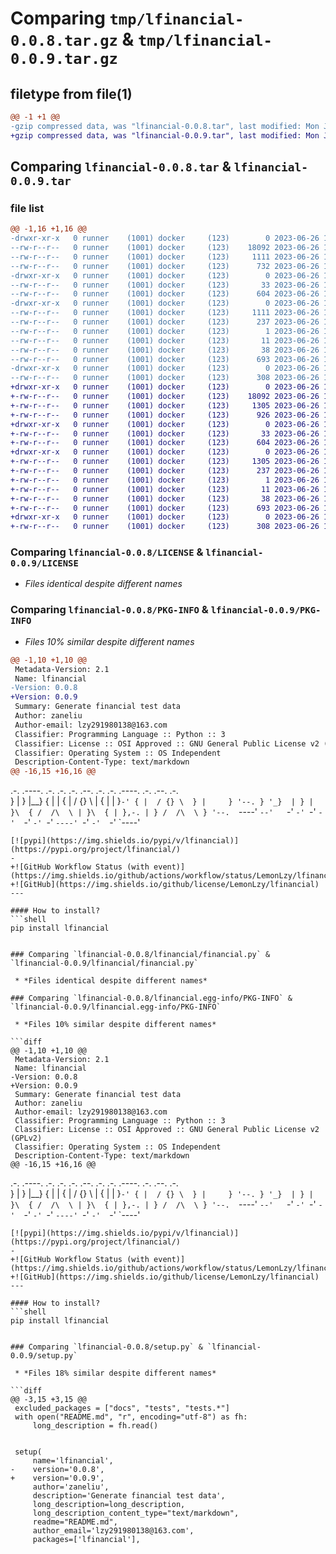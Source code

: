 # Comparing `tmp/lfinancial-0.0.8.tar.gz` & `tmp/lfinancial-0.0.9.tar.gz`

## filetype from file(1)

```diff
@@ -1 +1 @@
-gzip compressed data, was "lfinancial-0.0.8.tar", last modified: Mon Jun 26 15:52:14 2023, max compression
+gzip compressed data, was "lfinancial-0.0.9.tar", last modified: Mon Jun 26 16:11:56 2023, max compression
```

## Comparing `lfinancial-0.0.8.tar` & `lfinancial-0.0.9.tar`

### file list

```diff
@@ -1,16 +1,16 @@
-drwxr-xr-x   0 runner    (1001) docker     (123)        0 2023-06-26 15:52:14.333714 lfinancial-0.0.8/
--rw-r--r--   0 runner    (1001) docker     (123)    18092 2023-06-26 15:52:02.000000 lfinancial-0.0.8/LICENSE
--rw-r--r--   0 runner    (1001) docker     (123)     1111 2023-06-26 15:52:14.333714 lfinancial-0.0.8/PKG-INFO
--rw-r--r--   0 runner    (1001) docker     (123)      732 2023-06-26 15:52:02.000000 lfinancial-0.0.8/README.md
-drwxr-xr-x   0 runner    (1001) docker     (123)        0 2023-06-26 15:52:14.333714 lfinancial-0.0.8/lfinancial/
--rw-r--r--   0 runner    (1001) docker     (123)       33 2023-06-26 15:52:02.000000 lfinancial-0.0.8/lfinancial/__init__.py
--rw-r--r--   0 runner    (1001) docker     (123)      604 2023-06-26 15:52:02.000000 lfinancial-0.0.8/lfinancial/financial.py
-drwxr-xr-x   0 runner    (1001) docker     (123)        0 2023-06-26 15:52:14.333714 lfinancial-0.0.8/lfinancial.egg-info/
--rw-r--r--   0 runner    (1001) docker     (123)     1111 2023-06-26 15:52:14.000000 lfinancial-0.0.8/lfinancial.egg-info/PKG-INFO
--rw-r--r--   0 runner    (1001) docker     (123)      237 2023-06-26 15:52:14.000000 lfinancial-0.0.8/lfinancial.egg-info/SOURCES.txt
--rw-r--r--   0 runner    (1001) docker     (123)        1 2023-06-26 15:52:14.000000 lfinancial-0.0.8/lfinancial.egg-info/dependency_links.txt
--rw-r--r--   0 runner    (1001) docker     (123)       11 2023-06-26 15:52:14.000000 lfinancial-0.0.8/lfinancial.egg-info/top_level.txt
--rw-r--r--   0 runner    (1001) docker     (123)       38 2023-06-26 15:52:14.333714 lfinancial-0.0.8/setup.cfg
--rw-r--r--   0 runner    (1001) docker     (123)      693 2023-06-26 15:52:02.000000 lfinancial-0.0.8/setup.py
-drwxr-xr-x   0 runner    (1001) docker     (123)        0 2023-06-26 15:52:14.333714 lfinancial-0.0.8/tests/
--rw-r--r--   0 runner    (1001) docker     (123)      308 2023-06-26 15:52:02.000000 lfinancial-0.0.8/tests/test_document_type.py
+drwxr-xr-x   0 runner    (1001) docker     (123)        0 2023-06-26 16:11:56.952864 lfinancial-0.0.9/
+-rw-r--r--   0 runner    (1001) docker     (123)    18092 2023-06-26 16:11:42.000000 lfinancial-0.0.9/LICENSE
+-rw-r--r--   0 runner    (1001) docker     (123)     1305 2023-06-26 16:11:56.952864 lfinancial-0.0.9/PKG-INFO
+-rw-r--r--   0 runner    (1001) docker     (123)      926 2023-06-26 16:11:42.000000 lfinancial-0.0.9/README.md
+drwxr-xr-x   0 runner    (1001) docker     (123)        0 2023-06-26 16:11:56.948863 lfinancial-0.0.9/lfinancial/
+-rw-r--r--   0 runner    (1001) docker     (123)       33 2023-06-26 16:11:42.000000 lfinancial-0.0.9/lfinancial/__init__.py
+-rw-r--r--   0 runner    (1001) docker     (123)      604 2023-06-26 16:11:42.000000 lfinancial-0.0.9/lfinancial/financial.py
+drwxr-xr-x   0 runner    (1001) docker     (123)        0 2023-06-26 16:11:56.948863 lfinancial-0.0.9/lfinancial.egg-info/
+-rw-r--r--   0 runner    (1001) docker     (123)     1305 2023-06-26 16:11:56.000000 lfinancial-0.0.9/lfinancial.egg-info/PKG-INFO
+-rw-r--r--   0 runner    (1001) docker     (123)      237 2023-06-26 16:11:56.000000 lfinancial-0.0.9/lfinancial.egg-info/SOURCES.txt
+-rw-r--r--   0 runner    (1001) docker     (123)        1 2023-06-26 16:11:56.000000 lfinancial-0.0.9/lfinancial.egg-info/dependency_links.txt
+-rw-r--r--   0 runner    (1001) docker     (123)       11 2023-06-26 16:11:56.000000 lfinancial-0.0.9/lfinancial.egg-info/top_level.txt
+-rw-r--r--   0 runner    (1001) docker     (123)       38 2023-06-26 16:11:56.952864 lfinancial-0.0.9/setup.cfg
+-rw-r--r--   0 runner    (1001) docker     (123)      693 2023-06-26 16:11:42.000000 lfinancial-0.0.9/setup.py
+drwxr-xr-x   0 runner    (1001) docker     (123)        0 2023-06-26 16:11:56.952864 lfinancial-0.0.9/tests/
+-rw-r--r--   0 runner    (1001) docker     (123)      308 2023-06-26 16:11:42.000000 lfinancial-0.0.9/tests/test_document_type.py
```

### Comparing `lfinancial-0.0.8/LICENSE` & `lfinancial-0.0.9/LICENSE`

 * *Files identical despite different names*

### Comparing `lfinancial-0.0.8/PKG-INFO` & `lfinancial-0.0.9/PKG-INFO`

 * *Files 10% similar despite different names*

```diff
@@ -1,10 +1,10 @@
 Metadata-Version: 2.1
 Name: lfinancial
-Version: 0.0.8
+Version: 0.0.9
 Summary: Generate financial test data
 Author: zaneliu
 Author-email: lzy291980138@163.com
 Classifier: Programming Language :: Python :: 3
 Classifier: License :: OSI Approved :: GNU General Public License v2 (GPLv2)
 Classifier: Operating System :: OS Independent
 Description-Content-Type: text/markdown
@@ -16,15 +16,16 @@
 ```
 .-.    .----. .-. .-. .-.   .--.   .-. .-. .----. .-.   .--.   .-.    
 } |    } |__} { | |  \{ |  / {} \  |  \{ | | }`-' { |  / {} \  } |    
 } '--. } '_}  | } | }\  { /  /\  \ | }\  { | },-. | } /  /\  \ } '--. 
 `----' `--'   `-' `-' `-' `-'  `-' `-' `-' `----' `-' `-'  `-' `----' 
 ```
 [![pypi](https://img.shields.io/pypi/v/lfinancial)](https://pypi.org/project/lfinancial/)
-
+![GitHub Workflow Status (with event)](https://img.shields.io/github/actions/workflow/status/LemonLzy/lfinancial/publish.yml)
+![GitHub](https://img.shields.io/github/license/LemonLzy/lfinancial)
 ---
 
 #### How to install?
 ```shell
 pip install lfinancial
 ```
```

### Comparing `lfinancial-0.0.8/lfinancial/financial.py` & `lfinancial-0.0.9/lfinancial/financial.py`

 * *Files identical despite different names*

### Comparing `lfinancial-0.0.8/lfinancial.egg-info/PKG-INFO` & `lfinancial-0.0.9/lfinancial.egg-info/PKG-INFO`

 * *Files 10% similar despite different names*

```diff
@@ -1,10 +1,10 @@
 Metadata-Version: 2.1
 Name: lfinancial
-Version: 0.0.8
+Version: 0.0.9
 Summary: Generate financial test data
 Author: zaneliu
 Author-email: lzy291980138@163.com
 Classifier: Programming Language :: Python :: 3
 Classifier: License :: OSI Approved :: GNU General Public License v2 (GPLv2)
 Classifier: Operating System :: OS Independent
 Description-Content-Type: text/markdown
@@ -16,15 +16,16 @@
 ```
 .-.    .----. .-. .-. .-.   .--.   .-. .-. .----. .-.   .--.   .-.    
 } |    } |__} { | |  \{ |  / {} \  |  \{ | | }`-' { |  / {} \  } |    
 } '--. } '_}  | } | }\  { /  /\  \ | }\  { | },-. | } /  /\  \ } '--. 
 `----' `--'   `-' `-' `-' `-'  `-' `-' `-' `----' `-' `-'  `-' `----' 
 ```
 [![pypi](https://img.shields.io/pypi/v/lfinancial)](https://pypi.org/project/lfinancial/)
-
+![GitHub Workflow Status (with event)](https://img.shields.io/github/actions/workflow/status/LemonLzy/lfinancial/publish.yml)
+![GitHub](https://img.shields.io/github/license/LemonLzy/lfinancial)
 ---
 
 #### How to install?
 ```shell
 pip install lfinancial
 ```
```

### Comparing `lfinancial-0.0.8/setup.py` & `lfinancial-0.0.9/setup.py`

 * *Files 18% similar despite different names*

```diff
@@ -3,15 +3,15 @@
 excluded_packages = ["docs", "tests", "tests.*"]
 with open("README.md", "r", encoding="utf-8") as fh:
     long_description = fh.read()
 
 
 setup(
     name='lfinancial',
-    version='0.0.8',
+    version='0.0.9',
     author='zaneliu',
     description='Generate financial test data',
     long_description=long_description,
     long_description_content_type="text/markdown",
     readme="README.md",
     author_email='lzy291980138@163.com',
     packages=['lfinancial'],
```


